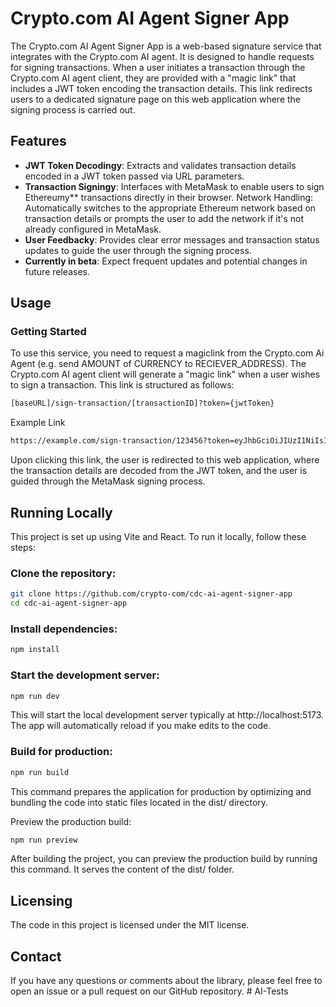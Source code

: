 # Crypto.com AI Agent Signer App

The Crypto.com AI Agent Signer App is a web-based signature service that integrates with the Crypto.com AI agent. It is designed to handle requests for signing transactions. When a user initiates a transaction through the Crypto.com AI agent client, they are provided with a "magic link" that includes a JWT token encoding the transaction details. This link redirects users to a dedicated signature page on this web application where the signing process is carried out.

## Features

- **JWT Token Decodingy**: Extracts and validates transaction details encoded in a JWT token passed via URL parameters.
- **Transaction Signingy**: Interfaces with MetaMask to enable users to sign Ethereumy\*\* transactions directly in their browser.
  Network Handling: Automatically switches to the appropriate Ethereum network based on transaction details or prompts the user to add the network if it's not already configured in MetaMask.
- **User Feedbacky**: Provides clear error messages and transaction status updates to guide the user through the signing process.
- **Currently in beta**: Expect frequent updates and potential changes in future releases.

## Usage

### Getting Started

To use this service, you need to request a magiclink from the Crypto.com Ai Agent (e.g. send AMOUNT of CURRENCY to RECIEVER_ADDRESS). The Crypto.com AI agent client will generate a "magic link" when a user wishes to sign a transaction. This link is structured as follows:

```bash
[baseURL]/sign-transaction/[transactionID]?token={jwtToken}
```

Example Link

```bash
https://example.com/sign-transaction/123456?token=eyJhbGciOiJIUzI1NiIsInR5cCI6IkpXVCJ9...
```

Upon clicking this link, the user is redirected to this web application, where the transaction details are decoded from the JWT token, and the user is guided through the MetaMask signing process.

## Running Locally

This project is set up using Vite and React. To run it locally, follow these steps:

### Clone the repository:

```bash
git clone https://github.com/crypto-com/cdc-ai-agent-signer-app
cd cdc-ai-agent-signer-app
```

### Install dependencies:

```bash
npm install
```

### Start the development server:

```bash
npm run dev
```

This will start the local development server typically at http://localhost:5173. The app will automatically reload if you make edits to the code.

### Build for production:

```bash
npm run build
```

This command prepares the application for production by optimizing and bundling the code into static files located in the dist/ directory.

Preview the production build:

```bash
npm run preview
```

After building the project, you can preview the production build by running this command. It serves the content of the dist/ folder.

## Licensing

The code in this project is licensed under the MIT license.

## Contact

If you have any questions or comments about the library, please feel free to open an issue or a pull request on our GitHub repository.
#   A I - T e s t s  
 